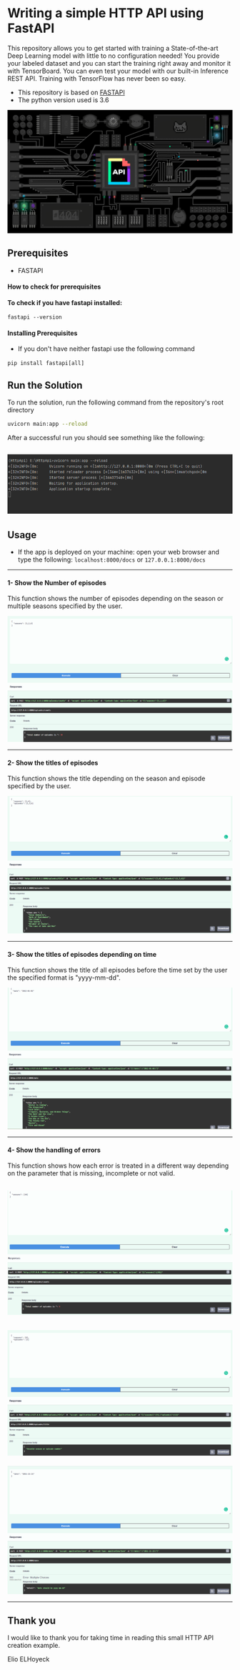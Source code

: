 

# Writing a simple HTTP API using FastAPI 

This repository allows you to get started with training a State-of-the-art Deep Learning model with little to no configuration needed!  You provide your labeled dataset and you can start the training right away and monitor it with TensorBoard. 
You can even test your model with our built-in Inference REST API. Training with TensorFlow has never been so easy.



- This repository is based on [FASTAPI](https://fastapi.tiangolo.com/tutorial/first-steps/)
- The python version used is 3.6






![](./images/Api.gif)




## Prerequisites 



- FASTAPI





#### How to check for prerequisites

**To check if you have fastapi installed:** 

`fastapi --version`





#### Installing Prerequisites

- If you don't have neither fastapi use the following  command 

`pip install fastapi[all]`




## Run the Solution

To run the solution, run the following command from the repository's root directory

```sh
uvicorn main:app --reload
```


After a successful run you should see something like the following:

## ![](./images/successfullrun.PNG)


## Usage

- If the app is deployed on your machine:  open your web browser and type the following: `localhost:8000/docs` or `127.0.0.1:8000/docs`


------
#### 1- Show the Number of episodes


This function shows the number of episodes depending on the season or multiple seasons specified by the user.



![](./images/numberofepisodes.PNG)


------

#### 2- Show the titles of episodes


This function shows the title depending on the season and episode specified by the user.



![](./images/titleofepisodes.PNG)


------

#### 3- Show the titles of episodes depending on time


This function shows the title of all episodes before the time set by the user the specified format is "yyyy-mm-dd".



![](./images/titlebydate.PNG)


------
#### 4- Show the handling of errors


This function shows how each error is treated in a different way depending on the parameter that is missing, incomplete or not valid.



![](./images/error1.PNG)
------
![](./images/error2.PNG)
------
![](./images/error3.PNG)


------

## Thank you

I would like to thank you for taking time in reading this small HTTP API creation example.

Elio ELHoyeck










